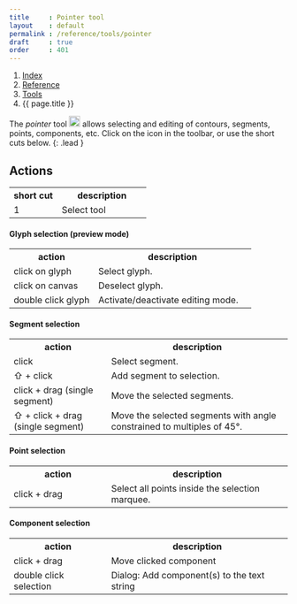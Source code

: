 ```yaml
---
title     : Pointer tool
layout    : default
permalink : /reference/tools/pointer
draft     : true
order     : 401
---
```


<nav aria-label="breadcrumb">
  <ol class="breadcrumb small">
    <li class="breadcrumb-item"><a href="{{ site.url }}">Index</a></li>
    <li class="breadcrumb-item"><a href="../../../reference">Reference</a></li>
    <li class="breadcrumb-item"><a href="../tools/">Tools</a></li>
    <li class="breadcrumb-item active" aria-current="page">{{ page.title }}</li>
  </ol>
</nav>

The *pointer* tool <img height="20" src="{{ site.url }}/images/icons/pointer.svg">  allows selecting and editing of contours, segments, points, components, etc. Click on the icon in the toolbar, or use the short cuts below. 
{: .lead }

Actions
-------

<table class='table table-hover'>
<tr>
<th width='35%'>short cut</th>
<th width='65%'>description</th>
</tr>
<tr>
<td>1</td>
<td>Select tool</td>
</tr>
</table>

#### Glyph selection (preview mode)
<table class='table table-hover'>
<tr>
<th width='35%'>action</th>
<th width='65%'>description</th>
</tr>
<tr>
<td>click on glyph</td>
<td>Select glyph.</td>
</tr>
<tr>
<td>click on canvas</td>
<td>Deselect glyph.</td>
</tr>
<tr>
<td>double click glyph</td>
<td>Activate/deactivate editing mode.</td>
</tr>
</table>

#### Segment selection
<table class='table table-hover'>
<tr>
<th width='35%'>action</th>
<th width='65%'>description</th>
</tr>
<tr>
<td>click</td>
<td>Select segment.</td>
</tr>
<tr>
<td>⇧ + click</td>
<td>Add segment to selection.</td>
</tr>
<tr>
<td>click + drag (single segment)</td>
<td>Move the selected segments.</td>
</tr>
<tr>
<td>⇧ + click + drag (single segment)</td>
<td>Move the selected segments with angle constrained to multiples of 45°.</td>
</tr>
</table>

#### Point selection
<table class='table table-hover'>
<tr>
<th width='35%'>action</th>
<th width='65%'>description</th>
</tr>
<tr>
<td>click + drag</td>
<td>Select all points inside the selection marquee.</td>
</tr>
</table>


#### Component selection
<table class='table table-hover'>
<tr>
<th width='35%'>action</th>
<th width='65%'>description</th>
</tr>
<tr>
<td>click + drag</td>
<td>Move clicked component</td>
</tr>
<tr>
<td>double click selection</td>
<td>Dialog: Add component(s) to the text string</td>
</tr>
</table>

